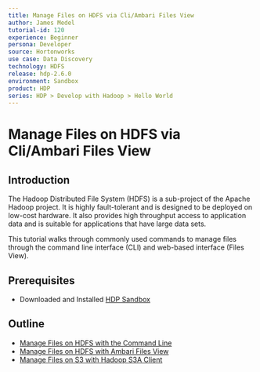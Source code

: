 ```yaml
---
title: Manage Files on HDFS via Cli/Ambari Files View
author: James Medel
tutorial-id: 120
experience: Beginner
persona: Developer
source: Hortonworks
use case: Data Discovery
technology: HDFS
release: hdp-2.6.0
environment: Sandbox
product: HDP
series: HDP > Develop with Hadoop > Hello World
---
```


# Manage Files on HDFS via Cli/Ambari Files View

## Introduction

The Hadoop Distributed File System (HDFS) is a sub-project of the Apache Hadoop project. It is highly fault-tolerant and is designed to be deployed on low-cost hardware. It also provides high throughput access to application data and is suitable for applications that have large data sets.

This tutorial walks through commonly used commands to manage files through the command line interface (CLI) and web-based interface (Files View).

## Prerequisites

-   Downloaded and Installed [HDP Sandbox](https://hortonworks.com/downloads/#sandbox)

## Outline

-   [Manage Files on HDFS with the Command Line](https://hortonworks.com/tutorial/manage-files-on-hdfs-via-cli-ambari-files-view/section/1/)
-   [Manage Files on HDFS with Ambari Files View](https://hortonworks.com/tutorial/manage-files-on-hdfs-via-cli-ambari-files-view/section/2/)
-   [Manage Files on S3 with Hadoop S3A Client](https://hortonworks.com/tutorial/manage-files-on-hdfs-via-cli-ambari-files-view/section/3/)
